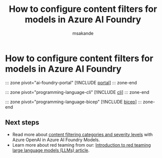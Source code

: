 ﻿---
title: 'How to configure content filters for models in Azure AI Foundry'
titleSuffix: Azure AI Foundry
description: Learn to use and configure the content filters that come with Azure AI Foundry, including getting approval for gated modifications.
ms.service: azure-ai-model-inference
ms.topic: how-to
ms.date: 05/19/2025
author: msakande
ms.author: mopeakande
ms.reviewer: yinchang
reviewer: ychang-msft
recommendations: false
ms.custom: ignite-2024, github-universe-2024
zone_pivot_groups: azure-ai-models-deployment
ai-usage: ai-assisted

#CustomerIntent: As a developer working with Azure AI Foundry Models, I want to configure custom content filters for my model deployments so that I can implement appropriate safety guardrails, control harmful content detection at specific severity levels, and ensure my AI applications comply with responsible AI standards and organizational policies.
---

# How to configure content filters for models in Azure AI Foundry

::: zone pivot="ai-foundry-portal"
[!INCLUDE [portal](../../foundry-models/includes/configure-content-filters/portal.md)]
::: zone-end

::: zone pivot="programming-language-cli"
[!INCLUDE [cli](../../foundry-models/includes/configure-content-filters/cli.md)]
::: zone-end

::: zone pivot="programming-language-bicep"
[!INCLUDE [bicep](../../foundry-models/includes/configure-content-filters/bicep.md)]
::: zone-end

## Next steps

- Read more about [content filtering categories and severity levels](../../model-inference/concepts/content-filter.md) with Azure OpenAI in Azure AI Foundry Models.
- Learn more about red teaming from our: [Introduction to red teaming large language models (LLMs) article](../../openai/concepts/red-teaming.md).
